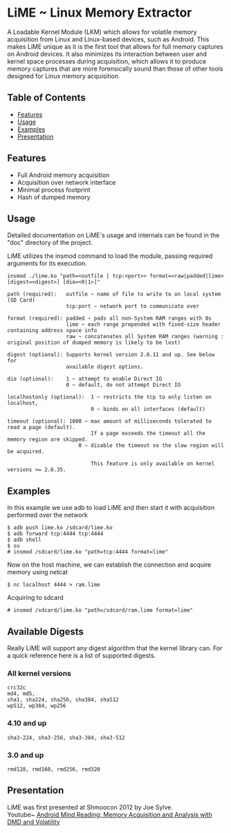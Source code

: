 # LiME ~ Linux Memory Extractor
A Loadable Kernel Module (LKM) which allows for volatile memory acquisition from Linux and Linux-based devices, such as Android. This makes LiME unique as it is the first tool that allows for full memory captures on Android devices. It also minimizes its interaction between user and kernel space processes during acquisition, which allows it to produce memory captures that are more forensically sound than those of other tools designed for Linux memory acquisition.

## Table of Contents
 * [Features](#features)
 * [Usage](#usage)
  * [Examples](#example)
 * [Presentation](#present)
 
## Features <a name="features"/>
* Full Android memory acquisition
* Acquisition over network interface
* Minimal process footprint
* Hash of dumped memory

## Usage <a name="usage"/>
Detailed documentation on LiME's usage and internals can be found in the "doc" directory of the project.

LiME utilizes the insmod command to load the module, passing required arguments for its execution.
```
insmod ./lime.ko "path=<outfile | tcp:<port>> format=<raw|padded|lime> [digest=<digest>] [dio=<0|1>]"

path (required):   outfile ~ name of file to write to on local system (SD Card)
                   tcp:port ~ network port to communicate over
        
format (required): padded ~ pads all non-System RAM ranges with 0s
                   lime ~ each range prepended with fixed-size header containing address space info
                   raw ~ concatenates all System RAM ranges (warning : original position of dumped memory is likely to be lost)

digest (optional): Supports kernel version 2.6.11 and up. See below for
                   available digest options.

dio (optional):    1 ~ attempt to enable Direct IO
                   0 ~ default, do not attempt Direct IO
        
localhostonly (optional):  1 ~ restricts the tcp to only listen on localhost,
                           0 ~ binds on all interfaces (default)

timeout (optional): 1000 ~ max amount of milliseconds tolerated to read a page (default).
                           If a page exceeds the timeout all the memory region are skipped.
                       0 ~ disable the timeout so the slow region will be acquired.

                           This feature is only available on kernel versions >= 2.6.35. 

```

## Examples <a name="example"/>
In this example we use adb to load LiME and then start it with acquisition performed over the network
```
$ adb push lime.ko /sdcard/lime.ko
$ adb forward tcp:4444 tcp:4444
$ adb shell
$ su
# insmod /sdcard/lime.ko "path=tcp:4444 format=lime"
```

Now on the host machine, we can establish the connection and acquire memory using netcat
```
$ nc localhost 4444 > ram.lime
```

Acquiring to sdcard
```
# insmod /sdcard/lime.ko "path=/sdcard/ram.lime format=lime"
```

## Available Digests
Really LiME will support any digest algorithm that the kernel library can. For a quick reference here is a list of supported digests.
### All kernel versions
```
crc32c
md4, md5, 
sha1, sha224, sha256, sha384, sha512
wp512, wp384, wp256
```
### 4.10 and up
```
sha3-224, sha3-256, sha3-384, sha3-512
```
### 3.0 and up
```
rmd128, rmd160, rmd256, rmd320
```


## Presentation <a name="present"/>
LiME was first presented at Shmoocon 2012 by Joe Sylve.  
Youtube~ <a href="https://www.youtube.com/watch?v=oWkOyphlmM8">Android Mind Reading: Memory Acquisition and Analysis with DMD and Volatility</a>

